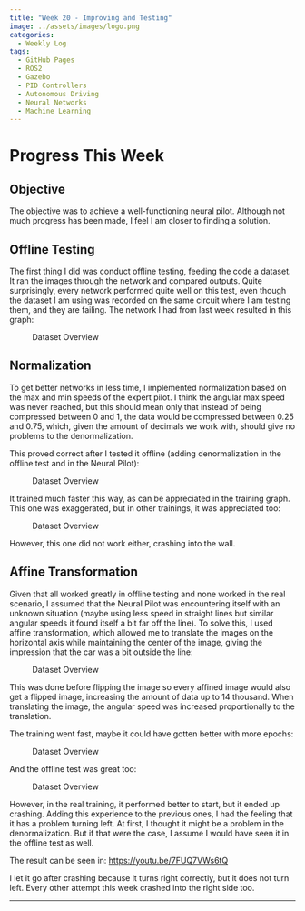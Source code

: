 ```yaml
---
title: "Week 20 - Improving and Testing"
image: ../assets/images/logo.png
categories:
  - Weekly Log
tags:
  - GitHub Pages
  - ROS2
  - Gazebo
  - PID Controllers
  - Autonomous Driving
  - Neural Networks
  - Machine Learning
---
```


# Progress This Week

## Objective

The objective was to achieve a well-functioning neural pilot. Although not much progress has been made, I feel I am closer to finding a solution.

## Offline Testing

The first thing I did was conduct offline testing, feeding the code a dataset. It ran the images through the network and compared outputs. Quite surprisingly, every network performed quite well on this test, even though the dataset I am using was recorded on the same circuit where I am testing them, and they are failing. The network I had from last week resulted in this graph:

<figure class="align-center" style="width:70%">
  <img src="{{ site.url }}{{ site.baseurl }}/assets/images/Week-16/Offline_test.png" alt="">
  <figcaption>Dataset Overview</figcaption>
</figure>

## Normalization

To get better networks in less time, I implemented normalization based on the max and min speeds of the expert pilot. I think the angular max speed was never reached, but this should mean only that instead of being compressed between 0 and 1, the data would be compressed between 0.25 and 0.75, which, given the amount of decimals we work with, should give no problems to the denormalization.

This proved correct after I tested it offline (adding denormalization in the offline test and in the Neural Pilot):

<figure class="align-center" style="width:70%">
  <img src="{{ site.url }}{{ site.baseurl }}/assets/images/Week-16/Offline_graph_norm.png" alt="">
  <figcaption>Dataset Overview</figcaption>
</figure>

It trained much faster this way, as can be appreciated in the training graph. This one was exaggerated, but in other trainings, it was appreciated too:

<figure class="align-center" style="width:70%">
  <img src="{{ site.url }}{{ site.baseurl }}/assets/images/Week-16/Training_normalize.png" alt="">
  <figcaption>Dataset Overview</figcaption>
</figure>

However, this one did not work either, crashing into the wall.

## Affine Transformation

Given that all worked greatly in offline testing and none worked in the real scenario, I assumed that the Neural Pilot was encountering itself with an unknown situation (maybe using less speed in straight lines but similar angular speeds it found itself a bit far off the line). To solve this, I used affine transformation, which allowed me to translate the images on the horizontal axis while maintaining the center of the image, giving the impression that the car was a bit outside the line:

<figure class="align-center" style="width:70%">
  <img src="{{ site.url }}{{ site.baseurl }}/assets/images/Week-16/Affine.png" alt="">
  <figcaption>Dataset Overview</figcaption>
</figure>

This was done before flipping the image so every affined image would also get a flipped image, increasing the amount of data up to 14 thousand. When translating the image, the angular speed was increased proportionally to the translation.

The training went fast, maybe it could have gotten better with more epochs:

<figure class="align-center" style="width:70%">
  <img src="{{ site.url }}{{ site.baseurl }}/assets/images/Week-16/Affine_training.png" alt="">
  <figcaption>Dataset Overview</figcaption>
</figure>

And the offline test was great too:

<figure class="align-center" style="width:70%">
  <img src="{{ site.url }}{{ site.baseurl }}/assets/images/Week-16/Affine_offline.png" alt="">
  <figcaption>Dataset Overview</figcaption>
</figure>

However, in the real training, it performed better to start, but it ended up crashing. Adding this experience to the previous ones, I had the feeling that it has a problem turning left. At first, I thought it might be a problem in the denormalization. But if that were the case, I assume I would have seen it in the offline test as well.

The result can be seen in: https://youtu.be/7FUQ7VWs6tQ

I let it go after crashing because it turns right correctly, but it does not turn left. Every other attempt this week crashed into the right side too.

---